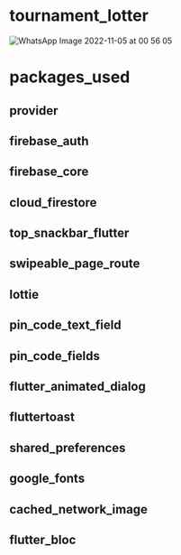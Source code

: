 # tournament_lotter

![WhatsApp Image 2022-11-05 at 00 56 05](https://user-images.githubusercontent.com/91565180/200166194-7d33ef4b-994a-4621-baaa-68ef372a9db5.jpeg)


# packages_used

## provider
## firebase_auth
## firebase_core
## cloud_firestore
## top_snackbar_flutter
## swipeable_page_route
## lottie
## pin_code_text_field
## pin_code_fields
## flutter_animated_dialog
## fluttertoast
## shared_preferences
## google_fonts
## cached_network_image
## flutter_bloc
